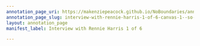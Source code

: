 ```yaml
---
annotation_page_uri: https://makenziepeacock.github.io/NoBoundaries/annotations/interview-with-rennie-harris-1-of-6-canvas-1--so--.json
annotation_page_slug: interview-with-rennie-harris-1-of-6-canvas-1--so--
layout: annotation_page
manifest_label: Interview with Rennie Harris 1 of 6

---
```

